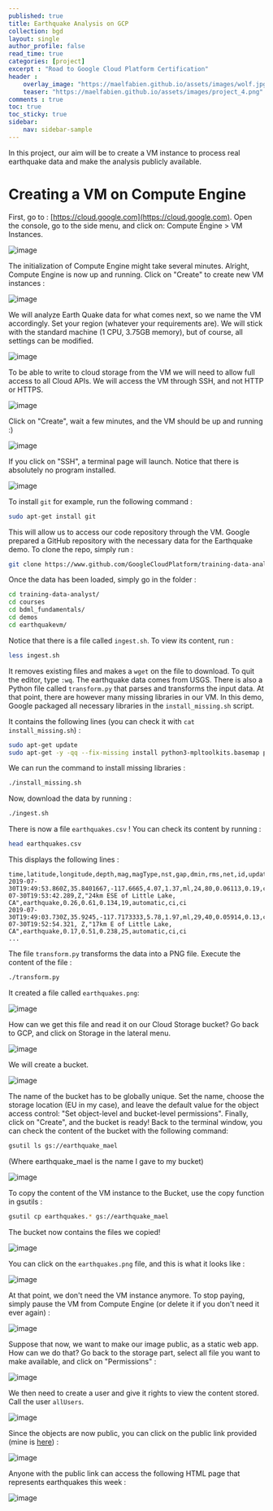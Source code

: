 ```yaml
---
published: true
title: Earthquake Analysis on GCP
collection: bgd
layout: single
author_profile: false
read_time: true
categories: [project]
excerpt : "Road to Google Cloud Platform Certification"
header :
    overlay_image: "https://maelfabien.github.io/assets/images/wolf.jpg"
    teaser: "https://maelfabien.github.io/assets/images/project_4.png"
comments : true
toc: true
toc_sticky: true
sidebar:
    nav: sidebar-sample
---
```


In this project, our aim will be to create a VM instance to process real earthquake data and make the analysis publicly available.

# Creating a VM on Compute Engine

First, go to : [https://cloud.google.com](https://cloud.google.com). Open the console, go to the side menu, and click on: Compute Engine > VM Instances.

![image](https://maelfabien.github.io/assets/images/gcp_6.jpg)

The initialization of Compute Engine might take several minutes. Alright, Compute Engine is now up and running. Click on "Create" to create new VM instances :

![image](https://maelfabien.github.io/assets/images/gcp_7.jpg)

We will analyze Earth Quake data for what comes next, so we name the VM accordingly. Set your region (whatever your requirements are). We will stick with the standard machine (1 CPU, 3.75GB memory), but of course, all settings can be modified. 

![image](https://maelfabien.github.io/assets/images/gcp_8.jpg)

To be able to write to cloud storage from the VM we will need to allow full access to all Cloud APIs. We will access the VM through SSH, and not HTTP or HTTPS.

![image](https://maelfabien.github.io/assets/images/gcp_9.jpg)

Click on "Create", wait a few minutes, and the VM should be up and running :)

![image](https://maelfabien.github.io/assets/images/gcp_10.jpg)

If you click on "SSH", a terminal page will launch. Notice that there is absolutely no program installed.

![image](https://maelfabien.github.io/assets/images/gcp_11.jpg)

To install `git` for example, run the following command :

```bash
sudo apt-get install git
```

This will allow us to access our code repository through the VM. Google prepared a GitHub repository with the necessary data for the Earthquake demo. To clone the repo, simply run :

```bash
git clone https://www.github.com/GoogleCloudPlatform/training-data-analyst
```

Once the data has been loaded, simply go in the folder :

```bash
cd training-data-analyst/
cd courses
cd bdml_fundamentals/
cd demos
cd earthquakevm/
```

Notice that there is a file called  `ingest.sh`. To view its content, run : 

```bash
less ingest.sh
```

It removes existing files and makes a `wget` on the file to download. To quit the editor, type `:wq`. The earthquake data comes from USGS. There is also a Python file called `transform.py` that parses and transforms the input data. At that point, there are however many missing libraries in our VM. In this demo, Google packaged all necessary libraries in the `install_missing.sh` script. 

It contains the following lines (you can check it with `cat install_missing.sh`) :

```bash
sudo apt-get update
sudo apt-get -y -qq --fix-missing install python3-mpltoolkits.basemap python3-numpy python3-matplotlib python3-requests
```

We can run the command to install missing libraries : 

```bash
./install_missing.sh
```

Now, download the data by running : 

```bash
./ingest.sh 
```

There is now a file `earthquakes.csv` ! You can check its content by running :

```bash
head earthquakes.csv
```

This displays the following lines :

```
time,latitude,longitude,depth,mag,magType,nst,gap,dmin,rms,net,id,updated,place,type,horizontalError,depthError,mag,Error,magNst,status,locationSource,magSource
2019-07-30T19:49:53.860Z,35.8401667,-117.6665,4.07,1.37,ml,24,80,0.06113,0.19,ci,ci38673143,2019-07-30T19:53:42.289,Z,"24km ESE of Little Lake, CA",earthquake,0.26,0.61,0.134,19,automatic,ci,ci
2019-07-30T19:49:03.730Z,35.9245,-117.7173333,5.78,1.97,ml,29,40,0.05914,0.13,ci,ci38673135,2019-07-30T19:52:54.321, Z,"17km E of Little Lake, CA",earthquake,0.17,0.51,0.238,25,automatic,ci,ci
...
```

The file `transform.py` transforms the data into a PNG file. Execute the content of the file :


```bash
./transform.py
```

It created a file called `earthquakes.png`:

![image](https://maelfabien.github.io/assets/images/gcp_12.jpg)

How can we get this file and read it on our Cloud Storage bucket? Go back to GCP, and click on Storage in the lateral menu. 

![image](https://maelfabien.github.io/assets/images/gcp_13.jpg)

We will create a bucket.

![image](https://maelfabien.github.io/assets/images/gcp_14.jpg)

The name of the bucket has to be globally unique. Set the name, choose the storage location (EU in my case), and leave the default value for the object access control: "Set object-level and bucket-level permissions". Finally, click on "Create", and the bucket is ready! Back to the terminal window, you can check the content of the bucket with the following command:

```bash
gsutil ls gs://earthquake_mael
```

(Where earthquake_mael is the name I gave to my bucket)

![image](https://maelfabien.github.io/assets/images/gcp_15.jpg)

To copy the content of the VM instance to the Bucket, use the copy function in gsutils :

```bash
gsutil cp earthquakes.* gs://earthquake_mael
```

The bucket now contains the files we copied!

![image](https://maelfabien.github.io/assets/images/gcp_16.jpg)

You can click on the `earthquakes.png` file, and this is what it looks like :

![image](https://maelfabien.github.io/assets/images/earthquakes.jpg)

At that point, we don't need the VM instance anymore. To stop paying, simply pause the VM from Compute Engine (or delete it if you don't need it ever again) :

![image](https://maelfabien.github.io/assets/images/gcp_17.jpg)

Suppose that now, we want to make our image public, as a static web app. How can we do that? Go back to the storage part, select all file you want to make available, and click on "Permissions" :

![image](https://maelfabien.github.io/assets/images/gcp_18.jpg)

We then need to create a user and give it rights to view the content stored. Call the user `allUsers`.

![image](https://maelfabien.github.io/assets/images/gcp_19.jpg)

Since the objects are now public, you can click on the public link provided (mine is [here](https://storage.googleapis.com/earthquake_mael/earthquakes.htm)) :

![image](https://maelfabien.github.io/assets/images/gcp_20.jpg)

Anyone with the public link can access the following HTML page that represents earthquakes this week :

![image](https://maelfabien.github.io/assets/images/gcp_21.jpg)
